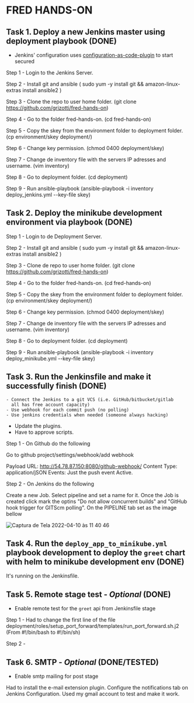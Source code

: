 # FRED HANDS-ON

## Task 1. Deploy a new Jenkins master using deployment playbook (DONE)
 
 - Jenkins' configuration uses [configuration-as-code-plugin](https://github.com/jenkinsci/configuration-as-code-plugin/blob/master/README.md) to start secured

Step 1 - Login to the Jenkins Server.

Step 2 - Install git and ansible ( sudo yum -y install git && amazon-linux-extras install ansible2 ) 

Step 3 - Clone the repo to user home folder. (git clone https://github.com/grizotti/fred-hands-on)

Step 4 - Go to the folder fred-hands-on. (cd fred-hands-on)

Step 5 - Copy the skey from the environment folder to deployment folder. (cp environment/skey deployment/)

Step 6 - Change key permission. (chmod 0400 deployment/skey)

Step 7 - Change de inventory file with the servers IP adresses and username. (vim inventory)

Step 8 - Go to deployment folder. (cd deployment)

Step 9 - Run ansible-playbook (ansible-playbook -i inventory deploy_jenkins.yml --key-file skey)


## Task 2. Deploy the minikube development environment via playbook (DONE)

Step 1 - Login to de Deployment Server.

Step 2 - Install git and ansible ( sudo yum -y install git && amazon-linux-extras install ansible2 ) 

Step 3 - Clone de repo to user home folder. (git clone https://github.com/grizotti/fred-hands-on)

Step 4 - Go to the folder fred-hands-on. (cd fred-hands-on)

Step 5 - Copy the skey from the environment folder to deployment folder. (cp environment/skey deployment/)

Step 6 - Change key permission. (chmod 0400 deployment/skey)

Step 7 - Change de inventory file with the servers IP adresses and username. (vim inventory)

Step 8 - Go to deployment folder. (cd deployment)

Step 9 - Run ansible-playbook (ansible-playbook -i inventory deploy_minikube.yml --key-file skey)

## Task 3. Run the Jenkinsfile and make it successfully finish (DONE)
    - Connect the Jenkins to a git VCS (i.e. GitHub/bitbucket/gitlab 
      all has free account capacity) 
    - Use webhook for each commit push (no polling) 
    - Use jenkins credentials when needed (someone always hacking)

* Update the plugins.
* Have to approve scripts.

Step 1 - On Github do the following 
 
Go to github project/settings/webhook/add webhook

Payload URL: http://54.78.87.150:8080/github-webhook/
Content Type: application/jSON
Events: Just the push event
Active.

Step 2 - On Jenkins do the following

Create a new Job.
Select pipeline and set a name for it.
Once the Job is created click mark the optins "Do not allow concurrent builds" and "GitHub hook trigger for GITScm polling".
On the PIPELINE tab set as the image bellow


![Captura de Tela 2022-04-10 às 11 40 46](https://user-images.githubusercontent.com/95439855/162624839-57c1dc30-8f26-4579-874b-349c4e96997a.png)


## Task 4. Run the `deploy_app_to_minikube.yml` playbook development to deploy the `greet` chart with helm to minikube development env (DONE)
   It's running on the Jenkinsfile.

## Task 5. Remote stage test - ***Optional*** (DONE)
   - Enable remote test for the `greet` api from Jenkinsfile stage

Step 1 - Had to change the first line of the file deployment/roles/setup_port_forward/templates/run_port_forward.sh.j2 (From #!/bin/bash to #!/bin/sh)

Step 2 - 

## Task 6. SMTP - ***Optional*** (DONE/TESTED)
   - Enable smtp mailing for post stage

   Had to install the e-mail extension plugin.
   Configure the notifications tab on Jenkins Configuration.
   Used my gmail account to test and make it work.
